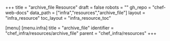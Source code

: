 +++
title = "archive_file Resource"
draft = false
robots = ""
gh_repo = "chef-web-docs"
data_path = ["infra","resources","archive_file"]
layout = "infra_resource"
toc_layout = "infra_resource_toc"

[menu]
  [menu.infra]
    title = "archive_file"
    identifier = "chef_infra/resources/archive_file"
    parent = "chef_infra/resources"
+++

<!-- The contents of this page are automatically generated from the archive_file.yaml file in the data directory. -->
<!-- To suggest a change, edit the https://github.com/chef/chef/blob/main/lib/chef/resource/archive_file.rb file
      and submit a pull request to the https://github.com/chef/chef repository. -->
